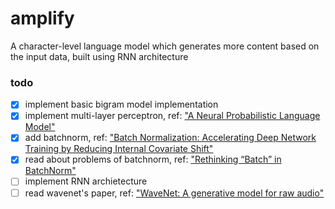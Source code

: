 # amplify

A character-level language model which generates more content based on the input data, built using RNN architecture

### todo

- [x] implement basic bigram model implementation
- [x] implement multi-layer perceptron, ref: ["A Neural Probabilistic Language Model"](https://www.jmlr.org/papers/volume3/bengio03a/bengio03a.pdf)
- [x] add batchnorm, ref: ["Batch Normalization: Accelerating Deep Network Training by Reducing Internal Covariate Shift"](https://arxiv.org/pdf/1502.03167)
- [x] read about problems of batchnorm, ref: ["Rethinking “Batch” in BatchNorm"](https://arxiv.org/pdf/2105.07576)
- [ ] implement RNN archietecture
- [ ] read wavenet's paper, ref: ["WaveNet: A generative model for raw audio"](https://arxiv.org/pdf/1609.03499)
